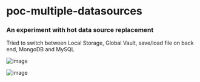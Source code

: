 # poc-multiple-datasources

### An experiment with hot data source replacement

Tried to switch between Local Storage, Global Vault, save/load file on back end, MongoDB and MySQL

![image](https://github.com/user-attachments/assets/b032f4da-7b95-4133-97d5-36cad38a6dec)

![image](https://github.com/user-attachments/assets/95a3485f-4bf8-48ec-abae-1bdf42f02c8d)

